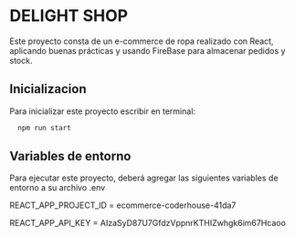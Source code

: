 
# DELIGHT SHOP

Este proyecto consta de un e-commerce de ropa realizado con React, aplicando buenas prácticas y usando FireBase para almacenar pedidos y stock.

## Inicializacion

Para inicializar este proyecto escribir en terminal:
```bash
  npm run start
```

## Variables de entorno


Para ejecutar este proyecto, deberá agregar las siguientes variables de entorno a su archivo .env

REACT_APP_PROJECT_ID = ecommerce-coderhouse-41da7

REACT_APP_API_KEY = AIzaSyD87U7GfdzVppnrKTHIZwhgk6im67Hcaoo


